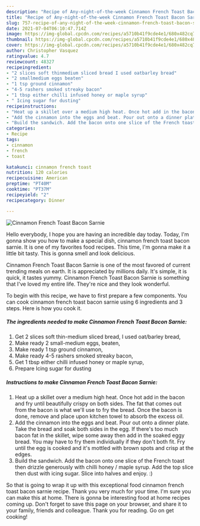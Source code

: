 ```yaml
---
description: "Recipe of Any-night-of-the-week Cinnamon French Toast Bacon Sarnie"
title: "Recipe of Any-night-of-the-week Cinnamon French Toast Bacon Sarnie"
slug: 757-recipe-of-any-night-of-the-week-cinnamon-french-toast-bacon-sarnie
date: 2021-07-04T06:10:47.714Z
image: https://img-global.cpcdn.com/recipes/a5710b41f9cde4e1/680x482cq70/cinnamon-french-toast-bacon-sarnie-recipe-main-photo.jpg
thumbnail: https://img-global.cpcdn.com/recipes/a5710b41f9cde4e1/680x482cq70/cinnamon-french-toast-bacon-sarnie-recipe-main-photo.jpg
cover: https://img-global.cpcdn.com/recipes/a5710b41f9cde4e1/680x482cq70/cinnamon-french-toast-bacon-sarnie-recipe-main-photo.jpg
author: Christopher Vasquez
ratingvalue: 4.7
reviewcount: 48327
recipeingredient:
- "2 slices soft thinmedium sliced bread I used oatbarley bread"
- "2 smallmedium eggs beaten"
- "1 tsp ground cinnamon"
- "4-5 rashers smoked streaky bacon"
- "1 tbsp either chilli infused honey or maple syrup"
- " Icing sugar for dusting"
recipeinstructions:
- "Heat up a skillet over a medium high heat. Once hot add in the bacon and fry until beautifully crispy on both sides. The fat that comes out from the bacon is what we&#39;ll use to fry the bread. Once the bacon is done, remove and place upon kitchen towel to absorb the excess oil."
- "Add the cinnamon into the eggs and beat. Pour out onto a dinner plate. Take the bread and soak both sides in the egg. If there&#39;s too much bacon fat in the skillet, wipe some away then add in the soaked eggy bread. You may have to fry them individually if they don&#39;t both fit. Fry until the egg is cooked and it&#39;s mottled with brown spots and crisp at the edges."
- "Build the sandwich. Add the bacon onto one slice of the French toast then drizzle generously with chilli honey / maple syrup. Add the top slice then dust with icing sugar. Slice into halves and enjoy. :)"
categories:
- Recipe
tags:
- cinnamon
- french
- toast

katakunci: cinnamon french toast 
nutrition: 120 calories
recipecuisine: American
preptime: "PT40M"
cooktime: "PT37M"
recipeyield: "2"
recipecategory: Dinner

---
```



![Cinnamon French Toast Bacon Sarnie](https://img-global.cpcdn.com/recipes/a5710b41f9cde4e1/680x482cq70/cinnamon-french-toast-bacon-sarnie-recipe-main-photo.jpg)

Hello everybody, I hope you are having an incredible day today. Today, I'm gonna show you how to make a special dish, cinnamon french toast bacon sarnie. It is one of my favorites food recipes. This time, I'm gonna make it a little bit tasty. This is gonna smell and look delicious.



Cinnamon French Toast Bacon Sarnie is one of the most favored of current trending meals on earth. It is appreciated by millions daily. It's simple, it is quick, it tastes yummy. Cinnamon French Toast Bacon Sarnie is something that I've loved my entire life. They're nice and they look wonderful.


To begin with this recipe, we have to first prepare a few components. You can cook cinnamon french toast bacon sarnie using 6 ingredients and 3 steps. Here is how you cook it.

<!--inarticleads1-->

##### The ingredients needed to make Cinnamon French Toast Bacon Sarnie:

1. Get 2 slices soft thin-medium sliced bread, I used oat/barley bread,
1. Make ready 2 small-medium eggs, beaten,
1. Make ready 1 tsp ground cinnamon,
1. Make ready 4-5 rashers smoked streaky bacon,
1. Get 1 tbsp either chilli infused honey or maple syrup,
1. Prepare  Icing sugar for dusting




<!--inarticleads2-->

##### Instructions to make Cinnamon French Toast Bacon Sarnie:

1. Heat up a skillet over a medium high heat. Once hot add in the bacon and fry until beautifully crispy on both sides. The fat that comes out from the bacon is what we&#39;ll use to fry the bread. Once the bacon is done, remove and place upon kitchen towel to absorb the excess oil.
1. Add the cinnamon into the eggs and beat. Pour out onto a dinner plate. Take the bread and soak both sides in the egg. If there&#39;s too much bacon fat in the skillet, wipe some away then add in the soaked eggy bread. You may have to fry them individually if they don&#39;t both fit. Fry until the egg is cooked and it&#39;s mottled with brown spots and crisp at the edges.
1. Build the sandwich. Add the bacon onto one slice of the French toast then drizzle generously with chilli honey / maple syrup. Add the top slice then dust with icing sugar. Slice into halves and enjoy. :)




So that is going to wrap it up with this exceptional food cinnamon french toast bacon sarnie recipe. Thank you very much for your time. I'm sure you can make this at home. There is gonna be interesting food at home recipes coming up. Don't forget to save this page on your browser, and share it to your family, friends and colleague. Thank you for reading. Go on get cooking!
